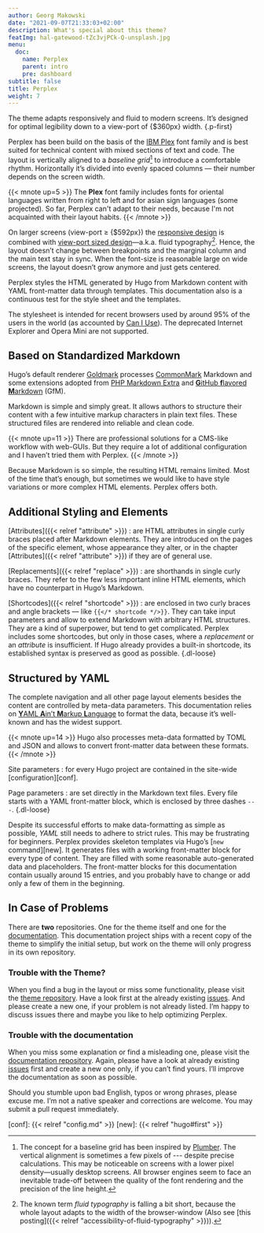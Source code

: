 ```yaml
---
author: Georg Makowski
date: "2021-09-07T21:33:03+02:00"
description: What's special about this theme?
featImg: hal-gatewood-tZc3vjPCk-Q-unsplash.jpg
menu:
  doc:
    name: Perplex
    parent: intro
    pre: dashboard
subtitle: false
title: Perplex
weight: 7
---
```


The theme adapts responsively and fluid to modern screens. It’s designed for optimal legibility down to a view-port of {$360px} width.
{.p-first} <!--more-->

Perplex has been build on the basis of the [IBM Plex][plex] font family and is best suited for technical content with mixed sections of text and code. The layout is vertically aligned to a _baseline grid_[^1] to introduce a comfortable rhythm. Horizontally it’s divided into evenly spaced columns — their number depends on the screen width.

{{< mnote up=5 >}}
The **Plex** font family includes fonts for oriental languages written from right to left and for asian sign languages (some projected). So far, Perplex can't adapt to their needs, because I'm not acquainted with their layout habits.
{{< /mnote >}}

On larger screens (view-port &ge; {$592px}) the [responsive design][rd] is combined with [view-port sized design][ptres]—a.k.a. fluid typography[^2]. Hence, the layout doesn’t change between breakpoints and the marginal column and the main text stay in sync. When the font-size is reasonable large on wide screens, the layout doesn’t grow anymore and just gets centered.

Perplex styles the HTML generated by Hugo from Markdown content with YAML front-matter data through templates. This documentation also is a continuous test for the style sheet and the templates.

The stylesheet is intended for recent browsers used by around 95\% of the users in the world (as accounted by [Can I Use](https://caniuse.com)). The deprecated Internet Explorer and Opera Mini are not supported.

## Based on Standardized Markdown

Hugo’s default renderer [Goldmark][gmark] processes [CommonMark][cmark] Markdown and some extensions adopted from [PHP Markdown Extra][phpmex] and [**G**itHub **f**lavored **M**arkdown][gfmspec] (GfM).

Markdown is simple and simply great. It allows authors to structure their content with a few intuitive markup characters in plain text files. These structured files are rendered into reliable and clean code.

{{< mnote up=11 >}}
There are professional solutions for a CMS-like workflow with web-GUIs. But they require a lot of additional configuration and I haven’t tried them with Perplex.
{{< /mnote >}}

Because Markdown is so simple, the resulting HTML remains limited. Most of the time that’s enough, but sometimes we would like to have style variations or more complex HTML elements. Perplex offers both.

## Additional Styling and Elements

[Attributes]({{< relref "attribute" >}})
: are HTML attributes in single curly braces placed after Markdown elements. They are introduced on the pages of the specific element, whose appearance they alter, or in the chapter [Attributes]({{< relref "attribute" >}}) if they are of general use.

[Replacements]({{< relref "replace" >}})
: are shorthands in single curly braces. They refer to the few less important inline HTML elements, which have no counterpart in Hugo’s Markdown.

[Shortcodes]({{< relref "shortcode" >}})
: are enclosed in two curly braces and angle brackets — like `{{</* shortcode */>}}`. They can take input parameters and allow to extend Markdown with arbitrary HTML structures. They are a kind of superpower, but tend to get complicated. Perplex includes some shortcodes, but only in those cases, where a _replacement_ or an _attribute_ is insufficient. If Hugo already provides a built-in shortcode, its established syntax is preserved as good as possible.
{.dl-loose}

## Structured by YAML

The complete navigation and all other page layout elements besides the content are controlled by meta-data parameters. This documentation relies on [**Y**AML **A**in’t **M**arkup **L**anguage](https://yaml.org) to format the data, because it’s well-known and has the widest support.

{{< mnote up=14 >}}
Hugo also processes meta-data formatted by TOML and JSON and allows to convert front-matter data between these formats.
{{< /mnote >}}

Site parameters
: for every Hugo project are contained in the site-wide [configuration][conf].

Page parameters
: are set directly in the Markdown text files. Every file starts with a YAML front-matter block, which is enclosed by three dashes `---`.
{.dl-loose}

Despite its successful efforts to make data-formatting as simple as possible, _YAML_ still needs to adhere to strict rules. This may be frustrating for beginners. Perplex provides skeleton templates via Hugo’s [`new` command][new]. It generates files with a working front-matter block for every type of content. They are filled with some reasonable auto-generated data and placeholders. The front-matter blocks for this documentation contain usually around 15 entries, and you probably have to change or add only a few of them in the beginning.

## In Case of Problems

There are **two** repositories. One for the theme itself and one for the [documentation][doc]. This documentation project ships with a recent copy of the theme to simplify the initial setup, but work on the theme will only progress in its own repository.

### Trouble with the Theme?

When you find a bug in the layout or miss some functionality, please visit the [theme repository][theme]. Have a look first at the already existing [issues][issue]. And please create a new one, if your problem is not already listed. I’m happy to discuss issues there and maybe you like to help optimizing Perplex.

### Trouble with the documentation

When you miss some explanation or find a misleading one, please visit the [documentation repository][doc]. Again, please have a look at already existing [issues][docissue] first and create a new one only, if you can’t find yours. I’ll improve the documentation as soon as possible.

Should you stumble upon bad English, typos or wrong phrases, please excuse me. I’m not a native speaker and corrections are welcome. You may submit a pull request immediately.  

[^1]: The concept for a baseline grid has been inspired by [Plumber][plumber]. The vertical alignment is sometimes a few pixels of --- despite precise calculations. This may be noticeable on screens with a lower pixel density—usually desktop screens. All browser engines seem to face an inevitable trade-off between the quality of the font rendering and the precision of the line height.

[^2]: The known term _fluid typography_ is falling a bit short, because the whole layout adapts to the width of the browser-window (Also see [this posting]({{< relref "accessibility-of-fluid-typography" >}})).

[plumber]: https://jamonserrano.github.io/plumber-sass/
[plex]: https://ibm.com/plex
[rd]: https://alistapart.com/article/responsive-web-design/
[ptres]: https://practicaltypography.com/responsive-web-design.html
[theme]: https://github.com/bowman2001/perplex
[issue]: https://github.com/bowman2001/perplex/issues
[doc]: https://github.com/bowman2001/perplexdoc
[docissue]: https://github.com/bowman2001/perplexdoc/issues
[cmark]: https://commonmark.org "CommonMark project site"
[gmark]: https://github.com/yuin/goldmark "Goldmark repository"
[phpmex]: https://michelf.ca/projects/php-markdown/extra/ "PHP Markdown Extra site"
[gfmspec]: https://github.github.com/gfm "GitHub Flavored Markdown Specification"
[conf]: {{< relref "config.md" >}}
[new]: {{< relref "hugo#first" >}}

